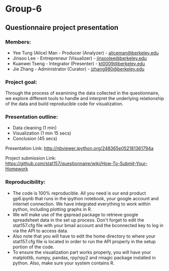 Group-6
==========================

Questionnaire project presentation
----------------------------------

### Members:
* Yee Tung (Alice) Man - Producer (Analyzer) - aliceman@berkeley.edu
* Jinsoo Lee - Entrepreneur (Visualizer) - jinsoolee@berkeley.edu
* Kuanwei Tseng - Integrator (Presenter) - kt0009@berkeley.edu
* Jie Zhang - Administrator (Curator) - jzhang980@berkeley.edu


### Project goal:
Through the process of examining the data collected in the questionnaire, 
we explore different tools to handle and interpret the underlying relationship of the data and
build reproducible code for visualization.

### Presentation outline:
* Data cleaning (1 min)
* Visualization (1 min 15 secs)
* Conclusion (45 secs)

Presentation Link: http://nbviewer.ipython.org/248365e052181361794a

Project submission Link: https://github.com/stat157/questionnaire/wiki/How-To-Submit-Your-Homework

### Reproducibility: 
* The code is 100% reproducible. All you need is our end product gp6.ipynb that runs in the ipython notebook, your google account and internet connection. We have integrated everything to work within python, including plotting graphs in R.
* We will make use of the gspread package to retrieve google spreadsheet data in the set up process. Don't forget to edit the stat157.cfg file with your bmail account and the bconnected key to log in via the API to access data. 
* Also note that you will have to edit the home directory to where your stat157.cfg file is located in order to run the API properly in the setup portion of the code.
* To ensure the visualization part works properly, you will have your matplotlib, numpy, pandas, rpy/rpy2 and rmagic package installed in python. Also, make sure your system contains R.


